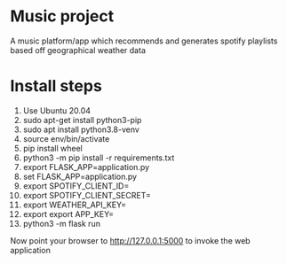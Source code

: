 Music project
=============
A music platform/app which recommends and generates spotify playlists based off geographical weather data

# Install steps
1. Use Ubuntu 20.04
2. sudo apt-get install python3-pip
3. sudo apt install python3.8-venv
4. source env/bin/activate
5. pip install wheel
6. python3 -m pip install -r requirements.txt
7. export FLASK_APP=application.py
8. set FLASK_APP=application.py
9. export SPOTIFY_CLIENT_ID=<Spotify API client id>
10. export SPOTIFY_CLIENT_SECRET=<Spitfy API client secret>
11. export WEATHER_API_KEY=<Weather API key>
12. export export APP_KEY=<APP key here>
12. python3 -m flask run

Now point your browser to http://127.0.0.1:5000 to invoke the web application
